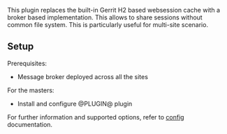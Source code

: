 This plugin replaces the built-in Gerrit H2 based websession
cache with a broker based implementation. This allows to share
sessions without common file system. This is particularly useful for
multi-site scenario.

## Setup

Prerequisites:

* Message broker deployed across all the sites

For the masters:

* Install and configure @PLUGIN@ plugin

For further information and supported options, refer to [config](config.md)
documentation.
